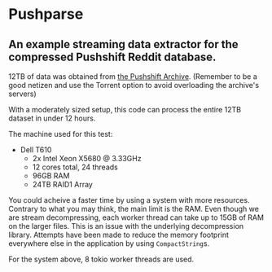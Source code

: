 # Pushparse

## An example streaming data extractor for the compressed Pushshift Reddit database.

12TB of data was obtained from [the Pushshift Archive](https://the-eye.eu/redarcs/).
(Remember to be a good netizen and use the Torrent option to avoid overloading the archive's servers)

With a moderately sized setup, this code can process the entire 12TB dataset in under 12 hours.

The machine used for this test:

- Dell T610
    - 2x Intel Xeon X5680 @ 3.33GHz
    - 12 cores total, 24 threads
    - 96GB RAM
    - 24TB RAID1 Array

You could acheive a faster time by using a system with more resources. Contrary to what you may think, the main limit is the RAM. Even though we are stream decompressing, each worker thread can take up to 15GB of RAM on the larger files. This is an issue with the underlying decompression library. Attempts have been made to reduce the memory footprint everywhere else in the application by using `CompactString`s.

For the system above, 8 tokio worker threads are used.
